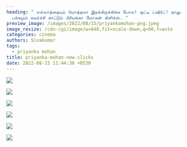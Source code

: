 ```yaml
---
heading: " எல்லாத்தையும் மொத்தமா இறக்கிருக்கிங்க போல! குட்டி ட்ஷிர்ட்! நாலு
  பக்கமும் கவர்ச்சி காட்டும் பிரியங்கா மோகன் கிளிக்ஸ். "
preview_image: /images/2022/08/15/priyankamohan-png.jpeg
image_resize: /cdn-cgi/image/w=640,fit=scale-down,q=80,f=auto
categories: cinema
authors: Sivakumar
tags:
  - priyanka mohan
title: priyanka-mohan-new-clicks
date: 2022-08-15 11:44:30 +0530
---
```

![](/images/2022/08/15/priyankamohan.jpeg)

![](/images/2022/08/15/priyankamohan2.jpeg)

![](/images/2022/08/15/priyankamohan4.jpeg)

![](/images/2022/08/15/priyankamohan6.jpeg)

![](/images/2022/08/15/priyankamohan88.jpeg)

![](/images/2022/08/15/priyankamohan44.jpeg)